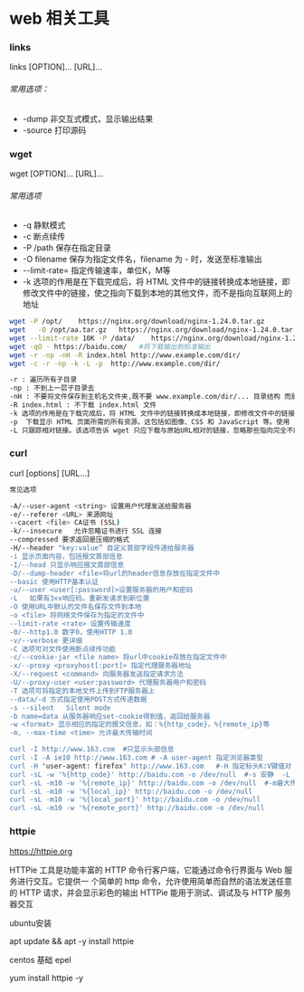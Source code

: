 # web 相关工具

###  links

links [OPTION]... [URL]...

###### 常用选项：
* -dump 非交互式模式，显示输出结果
* -source 打印源码


### wget

wget [OPTION]... [URL]...


###### 常用选项
* -q 静默模式
* -c 断点续传 
* -P /path 保存在指定目录
* -O filename 保存为指定文件名，filename 为 - 时，发送至标准输出
* --limit-rate= 指定传输速率，单位K，M等
* -k 选项的作用是在下载完成后，将 HTML 文件中的链接转换成本地链接，即修改文件中的链接，使之指向下载到本地的其他文件，而不是指向互联网上的地址

```bash
wget -P /opt/    https://nginx.org/download/nginx-1.24.0.tar.gz
wget   -O /opt/aa.tar.gz   https://nginx.org/download/nginx-1.24.0.tar.gz
wget --limit-rate 10K -P /data/    https://nginx.org/download/nginx-1.24.0.tar.gz  #/data不存在会建立
wget -qO - https://baidu.com/   #将下载输出到标准输出
wget -r -np -nH -R index.html http://www.example.com/dir/  
wget -c -r -np -k -L -p  http://www.example.com/dir/

-r : 遍历所有子目录
-np : 不到上一层子目录去
-nH : 不要将文件保存到主机名文件夹,既不要 www.example.com/dir/... 目录结构 而是直接 dir/..
-R index.html : 不下载 index.html 文件
-k 选项的作用是在下载完成后，将 HTML 文件中的链接转换成本地链接，即修改文件中的链接，使之指向下载到本地的其他文件，而不是指向互联网上的地址
-p  下载显示 HTML 页面所需的所有资源。这包括如图像、CSS 和 JavaScript 等。使用 -p 确保网页在离线时能完整地显示，就像在线浏览时一样
-L 只跟踪相对链接。该选项告诉 wget 只应下载与原始URL相对的链接，忽略那些指向完全不同位置的绝对链接
```


### curl

curl [options] [URL...]

```bash
常见选项

-A/--user-agent <string> 设置用户代理发送给服务器
-e/--referer <URL> 来源网址
--cacert <file> CA证书 (SSL)
-k/--insecure   允许忽略证书进行 SSL 连接
--compressed 要求返回是压缩的格式
-H/--header "key:value” 自定义首部字段传递给服务器
-i 显示页面内容，包括报文首部信息
-I/--head 只显示响应报文首部信息
-D/--dump-header <file>将url的header信息存放在指定文件中
--basic 使用HTTP基本认证
-u/--user <user[:password]>设置服务器的用户和密码
-L   如果有3xx响应码，重新发请求到新位置
-O 使用URL中默认的文件名保存文件到本地
-o <file> 将网络文件保存为指定的文件中
--limit-rate <rate> 设置传输速度
-0/--http1.0 数字0，使用HTTP 1.0
-v/--verbose 更详细
-C 选项可对文件使用断点续传功能
-c/--cookie-jar <file name> 将url中cookie存放在指定文件中
-x/--proxy <proxyhost[:port]> 指定代理服务器地址
-X/--request <command> 向服务器发送指定请求方法
-U/--proxy-user <user:password> 代理服务器用户和密码
-T 选项可将指定的本地文件上传到FTP服务器上
--data/-d 方式指定使用POST方式传递数据
-s --silent   Silent mode
-b name=data 从服务器响应set-cookie得到值，返回给服务器
-w <format> 显示相应的指定的报文信息，如：%{http_code}，%{remote_ip}等
-m, --max-time <time> 允许最大传输时间

curl -I http://www.163.com  #只显示头部信息
curl -I -A ie10 http://www.163.com # -A user-agent 指定浏览器类型
curl -H "user-agent: firefox" http://www.163.com   #-H 指定标头K:V键值对
curl -sL -w '%{http_code}' http://baidu.com -o /dev/null  #-s 安静  -L 执行重定向 -w 输出 '%{http_code}' -o 将curl body信息指定输出
curl -sL -m10 -w '%{remote_ip}' http://baidu.com -o /dev/null  #-m最大传输时间10s , 显示远程主机ip
curl -sL -m10 -w '%{local_ip}' http://baidu.com -o /dev/null
curl -sL -m10 -w '%{local_port}' http://baidu.com -o /dev/null
curl -sL -m10 -w '%{remote_port}' http://baidu.com -o /dev/null
```

### httpie

https://httpie.org

HTTPie 工具是功能丰富的 HTTP 命令行客户端，它能通过命令行界面与 Web 服务进行交互。它提供一
个简单的 http 命令，允许使用简单而自然的语法发送任意的 HTTP 请求，并会显示彩色的输出
HTTPie 能用于测试、调试及与 HTTP 服务器交互


ubuntu安装

apt update && apt -y install httpie


centos 基础 epel 

yum install httpie -y


